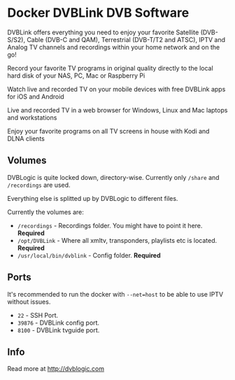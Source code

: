 # Docker DVBLink DVB Software

DVBLink offers everything you need to enjoy your favorite Satellite (DVB-S/S2), Cable (DVB-C and QAM), Terrestrial (DVB-T/T2 and ATSC), IPTV and Analog TV channels and recordings within your home network and on the go!

Record your favorite TV programs in original quality directly to the local hard disk of your NAS, PC, Mac or Raspberry Pi

Watch live and recorded TV on your mobile devices with free DVBLink apps for iOS and Android

Live and recorded TV in a web browser for Windows, Linux and Mac laptops and workstations

Enjoy your favorite programs on all TV screens in house with Kodi and DLNA clients

## Volumes

DVBLogic is quite locked down, directory-wise. Currently only `/share` and `/recordings` are used.

Everything else is splitted up by DVBLogic to different files.

Currently the volumes are:

* `/recordings` - Recordings folder. You might have to point it here. **Required**
* `/opt/DVBLink` - Where all xmltv, transponders, playlists etc is located. **Required**
* `/usr/local/bin/dvblink` - Config folder. **Required**

## Ports

It's recommended to run the docker with `--net=host` to be able to use IPTV without issues.

* `22` - SSH Port.
* `39876` - DVBLink config port.
* `8100` - DVBLink tvguide port.

## Info

Read more at http://dvblogic.com
